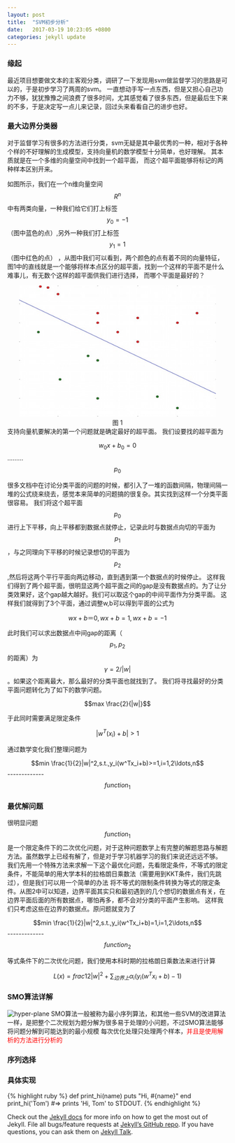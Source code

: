 ```yaml
---
layout: post
title:  "SVM初步分析"
date:   2017-03-19 10:23:05 +0800
categories: jekyll update
---
```

<script type="text/javascript" src="https://cdn.mathjax.org/mathjax/latest/MathJax.js?config=default"></script>
### 缘起
最近项目想要做文本的主客观分类，调研了一下发现用svm做监督学习的思路是可以的，于是初步学习了两周的svm。
一直想动手写一点东西，但是又担心自己功力不够，犹犹豫豫之间浪费了很多时间，尤其感觉看了很多东西，但是最后生下来的不多，于是决定写一点儿来记录，回过头来看看自己的进步也好。
### 最大边界分类器
对于监督学习有很多的方法进行分类，svm无疑是其中最优秀的一种，相对于各种个样的不好理解的生成模型，支持向量机的数学模型十分简单，也好理解。
其本质就是在一个多维的向量空间中找到一个超平面，
而这个超平面能够将标记的两种样本区别开来。

如图所示，我们在一个n维向量空间$$R^n$$中有两类向量，一种我们给它们打上标签$$y_0=-1$$（图中蓝色的点）,另外一种我们打上标签$$y_1=1$$（图中红色的点）
，从图中我们可以看到，两个颜色的点有着不同的向量特征，图1中的直线就是一个能够将样本点区分的超平面，找到一个这样的平面不是什么难事儿，有无数个这样的超平面供我们进行选择，
而哪个平面是最好的？
<center><img width="450" height="300" src="https://raw.githubusercontent.com/sharkpen/sharkpen.github.io/master/public/upload/classifier.jpeg"/></center>
<center>图 1</center>
支持向量机要解决的第一个问题就是确定最好的超平面。
我们设要找的超平面为

$$w_0x+b_0=0$$ .........$$p_0$$

很多文档中在讨论分类平面的问题的时候，都引入了一堆的函数间隔，物理间隔一堆的公式绕来绕去，感觉本来简单的问题搞的很复杂。其实找到这样一个分类平面很容易。
我们将这个超平面$$p_0$$进行上下平移，向上平移都到数据点就停止，记录此时与数据点向切的平面为$$p_1$$，与之同理向下平移的时候记录想切的平面为$$p_2$$,然后将这两个平行平面向两边移动，直到遇到第一个数据点的时候停止。
这样我们得到了两个超平面，很明显这两个超平面之间的gap是没有数据点的。为了让分类效果好，这个gap越大越好。我们可以取这个gap的中间平面作为分类平面。
这样我们就得到了3个平面，通过调整w,b可以得到平面的公式为

$$wx+b＝0, wx+b = 1,wx+b=-1$$

此时我们可以求出数据点中间gap的距离（$$p_1,p_2$$的距离）为$$\gamma = 2/|w|$$。如果这个距离最大，那么最好的分类平面也就找到了。
我们将寻找最好的分类平面问题转化为了如下的数学问题。

$$max \frac{2}{|w|}$$

于此同时需要满足限定条件

$$|w^T(x_i)+b|>1$$

通过数学变化我们整理问题为

$$min \frac{1}{2}|w|^2,s.t.,y_i(w^Tx_i+b)>=1,i=1,2\ldots,n$$ ------------- $$function_1$$

### 最优解问题
很明显问题$$function_1$$是一个限定条件下的二次优化问题，对于这种问题数学上有完整的解题思路与解题方法。虽然数学上已经有解了，但是对于学习机器学习的我们来说还远远不够。
我们先用一个特殊方法来求解一下这个最优化问题，先看限定条件，不等式的限定条件，不能简单的用大学本科的拉格朗日乘数法（需要用到KKT条件，我们先跳过），但是我们可以用一个简单的办法
将不等式的限制条件转换为等式的限定条件。从图2中可以知道，边界平面其实只和最初遇到的几个想切的数据点有关，在边界平面后面的所有数据点，哪怕再多，都不会对分类的平面产生影响。
这样我们只考虑这些在边界的数据点。原问题就变为了

$$min \frac{1}{2}|w|^2,s.t.,y_i(w^Tx_i+b)=1,i=1,2\ldots,n$$ ------------- $$function_2$$

等式条件下的二次优化问题，我们使用本科时期的拉格朗日乘数法来进行计算

$$L(x) = frac{1}{2}|w|^2 + \sum_{边界上}\alpha_i(y_i(w^Tx_i+b)-1)$$
### SMO算法详解

![hyper-plane](https://raw.githubusercontent.com/sharkpen/sharddkpen.github.io/master/public/upload/Hyper-Plane.png)
SMO算法一般被称为最小序列算法，和其他一些SVM的改进算法一样，是把整个二次规划为题分解为很多易于处理的小问题，不过SMO算法能够将问题分解到可能达到的最小规模
每次优化处理只处理两个样本，<font color="red" face="黑体">并且是使用解析的方法进行分析的</font>
### 序列选择
### 具体实现
{% highlight ruby %}
def print_hi(name)
  puts "Hi, #{name}"
end
print_hi('Tom')
#=> prints 'Hi, Tom' to STDOUT.
{% endhighlight %}

Check out the [Jekyll docs][jekyll-docs] for more info on how to get the most out of Jekyll. File all bugs/feature requests at [Jekyll’s GitHub repo][jekyll-gh]. If you have questions, you can ask them on [Jekyll Talk][jekyll-talk].

[jekyll-docs]: https://jekyllrb.com/docs/home
[jekyll-gh]:   https://github.com/jekyll/jekyll
[jekyll-talk]: https://talk.jekyllrb.com/
